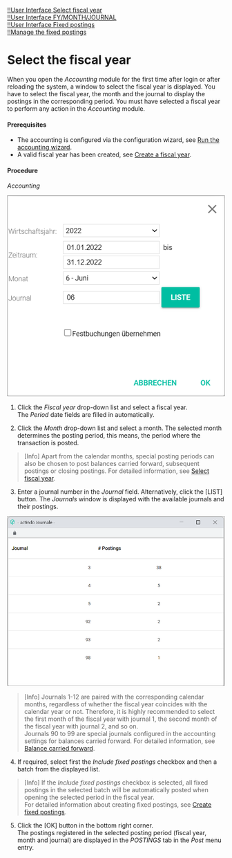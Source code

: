 [!!User Interface Select fiscal year](../UserInterface/00a_FiscalYear.md)  
[!!User Interface FY/MONTH/JOURNAL](../UserInterface/01_Book.md#fymonthjournal)  
[!!User Interface Fixed postings](../UserInterface/02f_FixedBookings.md)  
[!!Manage the fixed postings](../Integration/06_ManageFixedBookings.md)  



# Select the fiscal year

When you open the *Accounting* module for the first time after login or after reloading the system, a window to select the fiscal year is displayed. You have to select the fiscal year, the month and the journal to display the postings in the corresponding period. You must have selected a fiscal year to perform any action in the *Accounting* module.

#### Prerequisites

- The accounting is configured via the configuration wizard, see [Run the accounting wizard](../Integration/01_RunAccountingWizard.md).
- A valid fiscal year has been created, see [Create a fiscal year](../Integration/04_ManageFiscalYear.md#create-a-fiscal-year).

#### Procedure

*Accounting*

![Select fiscal year](../../Assets/Screenshots/RetailSuiteAccounting/SelectFiscalYear.png "[Select fiscal year]")

1. Click the *Fiscal year* drop-down list and select a fiscal year.   
  The *Period* date fields are filled in automatically.

2. Click the *Month* drop-down list and select a month. The selected month determines the posting period, this means, the period where the transaction is posted.

  > [Info] Apart from the calendar months, special posting periods can also be chosen to post balances carried forward, subsequent postings or closing postings. For detailed information, see [Select fiscal year](../UserInterface/00a_FiscalYear.md).

[comment]: <> (Check!)

3. Enter a journal number in the *Journal* field. Alternatively, click the [LIST] button. The *Journals* window is displayed with the available journals and their postings.

  ![Journals](../../Assets/Screenshots/RetailSuiteAccounting/Journals.png "[Journals]")

  > [Info] Journals 1-12 are paired with the corresponding calendar months, regardless of whether the fiscal year coincides with the calendar year or not. Therefore, it is highly recommended to select the first month of the fiscal year with journal 1, the second month of the fiscal year with journal 2, and so on.  
  Journals 90 to 99 are special journals configured in the accounting settings for balances carried forward. For detailed information, see [Balance carried forward](../UserInterface/02h_BalanceCarriedForward.md).

[comment]: <> (Journals 1-12 are assigned to the corresponding months, regardless of whether the fiscal year coincides with the calendar year or not. This means that all postings registered in the first month of the fiscal year will be found in the journal 1, all postings registered in the second month of the fiscal year in the journal 2, and so on. - Ich denke, das stimmt so nicht - Prüfen!)


4. If required, select first the *Include fixed postings* checkbox and then a batch from the displayed list.

  > [Info] If the *Include fixed postings* checkbox is selected, all fixed postings in the selected batch will be automatically posted when opening the selected period in the fiscal year.   
  For detailed information about creating fixed postings, see [Create fixed postings](../Integration/06_ManageFixedBookings.md#create-fixed-postings).

5. Click the [OK] button in the bottom right corner.   
  The postings registered in the selected posting period (fiscal year, month and journal) are displayed in the *POSTINGS* tab in the *Post* menu entry.  
